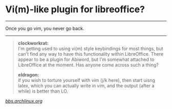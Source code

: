 # Vi(m)-like plugin for libreoffice?

* * *
Once you go vim, you never go back.
* * *

> **clockworkrat:**    
>I'm getting used to using vi(m) style keybindings for most things, but can't find any way to have this functionality within LibreOffice. There appear to be a plugin for Abiword, but I'm somewhat attached to LibreOffice at the moment. Has anyone come across such a thing?
>
>**eldragon:**  
>if you wish to torture yourself with vim (j/k here), then start uisng latex, which you can actually write in vim, and the output (after a while) is better than LO.

<cite>[bbs.archlinux.org](https://bbs.archlinux.org/viewtopic.php?id=134160)</cite>